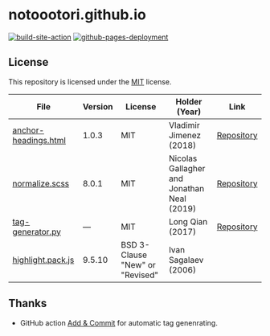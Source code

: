 # notoootori.github.io

[![build-site-action](https://github.com/NotoOotori/notoootori.github.io/actions/workflows/build-site.yml/badge.svg)](https://github.com/NotoOotori/notoootori.github.io/actions/workflows/build-site.yml)
[![github-pages-deployment](https://img.shields.io/github/deployments/NotoOotori/notoootori.github.io/github-pages)](https://github.com/NotoOotori/notoootori.github.io/deployments/activity_log?environment=github-pages)

## License

This repository is licensed under the [MIT](LICENSE.txt) license.

| File                            | Version | License                         | Holder (Year)                              | Link                                                         |
| ------------------------------- | ------- | ------------------------------- | ------------------------------------------ | ------------------------------------------------------------ |
| [anchor-headings.html](/_includes/anchor-headings.html) | 1.0.3   | MIT                             | Vladimir Jimenez (2018)                    | [Repository](https://github.com/allejo/jekyll-anchor-headings) |
| [normalize.scss](/_sass/normalize.scss)           | 8.0.1   | MIT                             | Nicolas Gallagher and Jonathan Neal (2019) | [Repository](https://github.com/necolas/normalize.css)       |
| [tag-generator.py](/tools/tag-generator.py)         | &mdash; | MIT                             | Long Qian (2017)                           | [Repository](https://github.com/qian256/qian256.github.io)   |
| [highlight.pack.js](/assets/js/highlight.pack.js)    | 9.5.10  | BSD 3-Clause "New" or "Revised" | Ivan Sagalaev (2006)                       |                                                              |

## Thanks

- GitHub action [Add & Commit](https://github.com/marketplace/actions/add-commit) for automatic tag genenrating.
